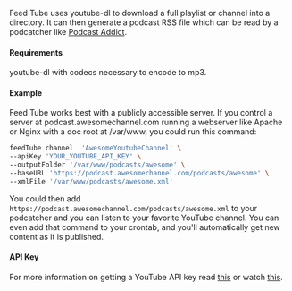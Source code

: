 Feed Tube uses youtube-dl to download a full playlist or channel into a directory.  It can then generate a podcast RSS file which can be read by a podcatcher like [Podcast Addict](https://play.google.com/store/apps/details?id=com.bambuna.podcastaddict).

#### Requirements
youtube-dl with codecs necessary to encode to mp3.

#### Example
Feed Tube works best with a publicly accessible server.  If you control a server at podcast.awesomechannel.com running a webserver like Apache or Nginx with a doc root at /var/www, you could run this command:
```sh
feedTube channel  'AwesomeYoutubeChannel' \
--apiKey 'YOUR_YOUTUBE_API_KEY' \
--outputFolder '/var/www/podcasts/awesome' \
--baseURL 'https://podcast.awesomechannel.com/podcasts/awesome' \
--xmlFile '/var/www/podcasts/awesome.xml'
```

You could then add `https://podcast.awesomechannel.com/podcasts/awesome.xml` to your podcatcher and you can listen to your favorite YouTube channel.  You can even add that command to your crontab, and you'll automatically get new content as it is published.

#### API Key
For more information on getting a YouTube API key read [this](https://developers.google.com/youtube/v3/getting-started#before-you-start) or watch [this](https://youtu.be/Im69kzhpR3I).
